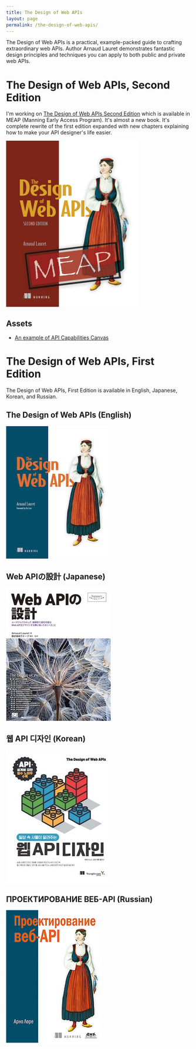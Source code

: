 ```yaml
---
title: The Design of Web APIs
layout: page
permalink: /the-design-of-web-apis/
---
```


The Design of Web APIs is a practical, example-packed guide to crafting extraordinary web APIs. Author Arnaud Lauret demonstrates fantastic design principles and techniques you can apply to both public and private web APIs. 

# The Design of Web APIs, Second Edition

I'm working on [The Design of Web APIs Second Edition](https://www.manning.com/books/the-design-of-web-apis-second-edition) which is available in MEAP (Manning Early Access Program).
It's almost a new book. It's complete rewrite of the first edition expanded with new chapters explaining how to make your API designer's life easier.

[![The Design of Web APIs Second Edition](/images/commons/books/the-design-of-web-apis-second-edition/cover-meap.png)](https://www.manning.com/books/the-design-of-web-apis-second-edition)

## Assets

- [An example of API Capabilities Canvas](https://docs.google.com/spreadsheets/d/1MQKIYcd49Xadc7wFDw0lDfdaJIQNTLMrpfcSvI5D7h0/edit?usp=sharing)

# The Design of Web APIs, First Edition

The Design of Web APIs, First Edition is available in English, Japanese, Korean, and Russian.

## The Design of Web APIs (English)

[![The Design of Web APIs](/images/commons/books/the-design-of-web-apis-first-edition/book-cover-english.jpg)](https://manning.com/books/the-design-of-web-apis)

## Web APIの設計 (Japanese)

[![Web APIの設計](/images/commons/books/the-design-of-web-apis-first-edition/book-cover-japanese.jpg)](https://shoeisha.co.jp/book/detail/9784798167015)

## 웹 API 디자인 (Korean)

[![웹 API 디자인](/images/commons/books/the-design-of-web-apis-first-edition/book-cover-korean.jpg)](https://product.kyobobook.co.kr/detail/S000000555532)

## ПРОЕКТИРОВАНИЕ ВЕБ-API (Russian)

[![ПРОЕКТИРОВАНИЕ ВЕБ-API](/images/commons/books/the-design-of-web-apis-first-edition/book-cover-russian.jpg)](https://dmkpress.com/catalog/computer/web/978-5-97060-861-6/)